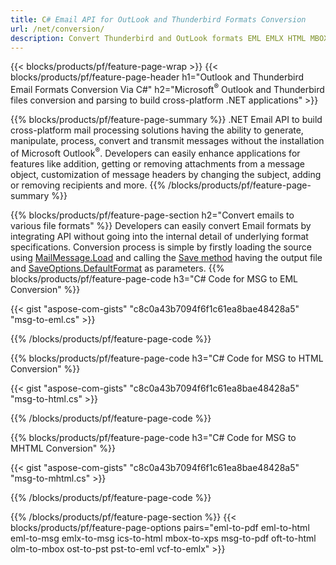```yaml
---
title: C# Email API for OutLook and Thunderbird Formats Conversion
url: /net/conversion/
description: Convert Thunderbird and OutLook formats EML EMLX HTML MBOX ICS MSG OFT OLM OST PST and VCF with few lines of C# code via .NET Email library.
---
```


{{< blocks/products/pf/feature-page-wrap >}}
{{< blocks/products/pf/feature-page-header h1="Outlook and Thunderbird Email Formats Conversion Via C#" h2="Microsoft<sup>&reg;</sup> Outlook and Thunderbird files conversion and parsing to build cross-platform .NET applications" >}}

{{% blocks/products/pf/feature-page-summary %}}
.NET Email API to build cross-platform mail processing solutions having the ability to generate, manipulate, process, convert and transmit messages without the installation of Microsoft Outlook<sup>&reg;</sup>. Developers can easily enhance applications for features like addition, getting or removing attachments from a message object, customization of message headers by changing the subject, adding or removing recipients and more.
{{% /blocks/products/pf/feature-page-summary  %}}

{{% blocks/products/pf/feature-page-section  h2="Convert emails to various file formats" %}}
Developers can easily convert Email formats by integrating API without going into the internal detail of underlying format specifications. Conversion process is simple by firstly loading the source using [MailMessage.Load](https://reference.aspose.com/email/net/aspose.email/mailmessage/load#load_2) and calling the [Save method](https://reference.aspose.com/email/net/aspose.email/mailmessage/save#save_3) having the output file and [SaveOptions.DefaultFormat](https://reference.aspose.com/email/net/aspose.email/saveoptions/) as parameters.
{{% blocks/products/pf/feature-page-code h3="C# Code for MSG to EML Conversion" %}}

{{< gist "aspose-com-gists" "c8c0a43b7094f6f1c61ea8bae48428a5" "msg-to-eml.cs" >}}

{{% /blocks/products/pf/feature-page-code  %}}

{{% blocks/products/pf/feature-page-code h3="C# Code for MSG to HTML Conversion" %}}

{{< gist "aspose-com-gists" "c8c0a43b7094f6f1c61ea8bae48428a5" "msg-to-html.cs" >}}

{{% /blocks/products/pf/feature-page-code %}}

{{% blocks/products/pf/feature-page-code h3="C# Code for MSG to MHTML Conversion" %}}

{{< gist "aspose-com-gists" "c8c0a43b7094f6f1c61ea8bae48428a5" "msg-to-mhtml.cs" >}}

{{% /blocks/products/pf/feature-page-code %}}

{{% /blocks/products/pf/feature-page-section %}}
{{< blocks/products/pf/feature-page-options pairs="eml-to-pdf eml-to-html eml-to-msg emlx-to-msg ics-to-html mbox-to-xps msg-to-pdf oft-to-html olm-to-mbox ost-to-pst pst-to-eml vcf-to-emlx" >}}